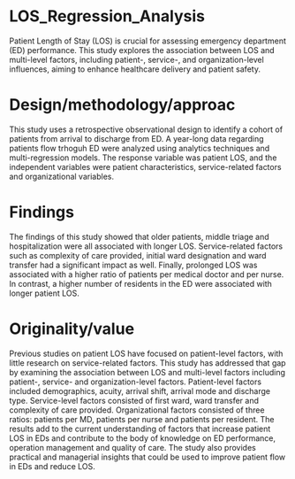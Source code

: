 # LOS_Regression_Analysis
Patient Length of Stay (LOS) is crucial for assessing emergency department (ED) performance. This study explores the association between LOS and multi-level factors, including patient-, service-, and organization-level influences, aiming to enhance healthcare delivery and patient safety. 


# Design/methodology/approac
 This study uses a retrospective observational design to identify a cohort of patients from arrival to discharge from ED. A year-long data regarding patients flow trhoguh ED were analyzed using analytics techniques and multi-regression models. The response variable was patient LOS, and the independent variables were patient characteristics, service-related factors and organizational variables.

# Findings
 The findings of this study showed that older patients, middle triage and hospitalization were all associated with longer LOS. Service-related factors such as complexity of care provided, initial ward designation and ward transfer had a significant impact as well. Finally, prolonged LOS was associated with a higher ratio of patients per medical doctor and per nurse. In contrast, a higher number of residents in the ED were associated with longer patient LOS.

# Originality/value
 Previous studies on patient LOS have focused on patient-level factors, with little research on service-related factors. This study has addressed that gap by examining the association between LOS and multi-level factors including patient-, service- and organization-level factors. Patient-level factors included demographics, acuity, arrival shift, arrival mode and discharge type. Service-level factors consisted of first ward, ward transfer and complexity of care provided. Organizational factors consisted of three ratios: patients per MD, patients per nurse and patients per resident. The results add to the current understanding of factors that increase patient LOS in EDs and contribute to the body of knowledge on ED performance, operation management and quality of care. The study also provides practical and managerial insights that could be used to improve patient flow in EDs and reduce LOS.


